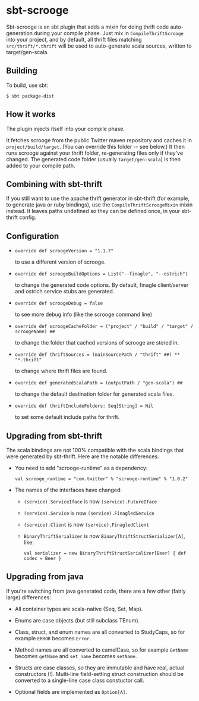 # sbt-scrooge

Sbt-scrooge is an sbt plugin that adds a mixin for doing thrift code
auto-generation during your compile phase. Just mix in `CompileThriftScrooge`
into your project, and by default, all thrift files matching
`src/thrift/*.thrift` will be used to auto-generate scala sources, written to
target/gen-scala.


## Building

To build, use sbt:

    $ sbt package-dist


## How it works

The plugin injects itself into your compile phase.

It fetches scrooge from the public Twitter maven repository and caches it in
`project/build/target`. (You can override this folder -- see below.) It then
runs scrooge against your thrift folder, re-generating files only if they've
changed. The generated code folder (usually `target/gen-scala`) is then added
to your compile path.


## Combining with sbt-thrift

If you still want to use the apache thrift generator in sbt-thrift (for
example, to generate java or ruby bindings), use the `CompileThriftScroogeMixin`
mixin instead. It leaves paths undefined so they can be defined once, in your
sbt-thrift config.


## Configuration

- `override def scroogeVersion = "1.1.7"`

  to use a different version of scrooge.

- `override def scroogeBuildOptions = List("--finagle", "--ostrich")`

  to change the generated code options. By default, finagle client/server and
  ostrich service stubs are generated.

- `override def scroogeDebug = false`

  to see more debug info (like the scrooge command line)

- `override def scroogeCacheFolder = ("project" / "build" / "target" / scroogeName) ##`

  to change the folder that cached versions of scrooge are stored in.

- `override def thriftSources = (mainSourcePath / "thrift" ##) ** "*.thrift"`

  to change where thrift files are found.

- `override def generatedScalaPath = (outputPath / "gen-scala") ##`

  to change the default destination folder for generated scala files.

- `override def thriftIncludeFolders: Seq[String] = Nil`

  to set some default include paths for thrift.


## Upgrading from sbt-thrift

The scala bindings are not 100% compatible with the scala bindings that were
generated by sbt-thrift. Here are the notable differences:

- You need to add "scrooge-runtime" as a dependency:

    `val scrooge_runtime = "com.twitter" % "scrooge-runtime" % "1.0.2"`

- The names of the interfaces have changed:

  - `(service).ServiceIface` is now `(service).FutureIface`

  - `(service).Service` is now `(service).FinagledService`

  - `(service).Client` is now `(service).FinagledClient`

  - `BinaryThriftSerializer` is now `BinaryThriftStructSerializer[A]`, like:

    `val serializer = new BinaryThriftStructSerializer[Beer] { def codec = Beer }`


## Upgrading from java

If you're switching from java generated code, there are a few other (fairly
large) differences:

- All container types are scala-native (Seq, Set, Map).

- Enums are case objects (but still subclass TEnum).

- Class, struct, and enum names are all converted to StudyCaps, so for
  example `ERROR` becomes `Error`.

- Method names are all converted to camelCase, so for example `GetName`
  becomes `getName` and `set_name` becomes `setName`.

- Structs are case classes, so they are immutable and have real, actual
  constructors (!). Multi-line field-setting struct construction should be
  converted to a single-line case class constuctor call.

- Optional fields are implemented as `Option[A]`.
